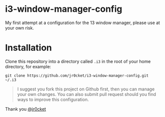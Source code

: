 # i3-window-manager-config

My first attempt at a configuration for the 13 window manager, please use at your own risk.

# Installation

Clone this repository into a directory called `.i3` in the root of your home directory, for example:

```
git clone https://github.com/jr0cket/i3-window-manager-config.git ~/.i3
```

> I suggest you fork this project on Github first, then you can manage your own changes.  You can also submit pull request should you find ways to improve this configuration.

Thank you
[@jr0cket](https://twitter.com/jr0cket)
